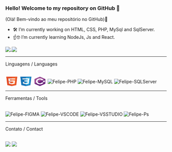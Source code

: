 ### Hello! Welcome to my repository on GitHub 👋 
(Olá! Bem-vindo ao meu repositório no GitHub)👋 


- 🛠️ I’m currently working on HTML, CSS, PHP, MySql and SqlServer.
- ☝️🤓 I’m currently learning NodeJs, Js and React.

<div>
<a href="https://github.com/anuraghazra/github-readme-stats">
  <img height=180 align="center" src="https://github-readme-stats.vercel.app/api?username=NSIX06&theme=dark" />
</a>
<a href="https://github.com/anuraghazra/convoychat">
  <img height=180 align="center" src="https://github-readme-stats.vercel.app/api/top-langs?username=NSIX06&layout=compact&langs_count=8&card_width=180&theme=dark" />
</a>
</div>

----------------------------------------------------------------------------------------------------------------------------------------------------------------------

Linguagens / Languages 

<div>
  <div style="display: inline_block"><br>
  <img align="center" alt="Felipe-HTML" height="30" width="40" src="https://raw.githubusercontent.com/devicons/devicon/master/icons/html5/html5-original.svg">
  <img align="center" alt="Felipe-CSS" height="30" width="40" src="https://raw.githubusercontent.com/devicons/devicon/master/icons/css3/css3-original.svg">
  <img align="center" alt="Felipe-Csharp" height="30" width="40" src="https://raw.githubusercontent.com/devicons/devicon/master/icons/csharp/csharp-original.svg">
  <img align="center" alt="Felipe-PHP" height="50" width="60" src="https://cdn.jsdelivr.net/gh/devicons/devicon@latest/icons/php/php-original.svg"/>        
  <img align="center" alt="Felipe-MySQL" height="60" width="70" src="https://cdn.jsdelivr.net/gh/devicons/devicon@latest/icons/mysql/mysql-original-wordmark.svg"/>
  <img align="center" alt="Felipe-SQLServer" height="60" width="70" src="https://cdn.jsdelivr.net/gh/devicons/devicon@latest/icons/microsoftsqlserver/microsoftsqlserver-original-wordmark.svg" />    
</div>

----------------------------------------------------------------------------------------------------------------------------------------------------------------------

Ferramentas / Tools

<div style="display: inline_block"><br>
  <img align="center" alt="Felipe-FIGMA" height="40" width="50" src="https://cdn.jsdelivr.net/gh/devicons/devicon@latest/icons/figma/figma-original.svg"/>
  <img align="center" alt="Felipe-VSCODE" height="40" width="50" src="https://cdn.jsdelivr.net/gh/devicons/devicon@latest/icons/vscode/vscode-original.svg"/>
  <img align="center" alt="Felipe-VSSTUDIO" height="40" width="50" src="https://cdn.jsdelivr.net/gh/devicons/devicon@latest/icons/visualstudio/visualstudio-original.svg"/>
  <img align="center" alt="Felipe-Ps" height="40" width="50" src="https://cdn.jsdelivr.net/gh/devicons/devicon@latest/icons/photoshop/photoshop-original.svg"/>         
</div>

----------------------------------------------------------------------------------------------------------------------------------------------------------------------

Contato / Contact

<div style="display: inline_block"><br>
  <a href="https://instagram.com/fe.bugalho" target="_blank"><img src="https://img.shields.io/badge/-Instagram-%23E4405F?style=for-the-badge&logo=instagram&logoColor=white" target="_blank"></a>
  <a href="https://www.linkedin.com/in/felipe-bugalho-089083269" target="_blank"><img src="https://img.shields.io/badge/-LinkedIn-%230077B5?style=for-the-badge&logo=linkedin&logoColor=white" target="_blank"></a> 
</div>




